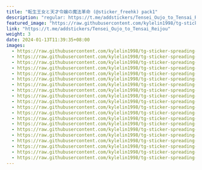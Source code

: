 ```yaml
---
title: "転生王女と天才令嬢の魔法革命 (@sticker_freehk) pack1"
description: "regular: https://t.me/addstickers/Tensei_Oujo_to_Tensai_Reijou"
featured_image: "https://raw.githubusercontent.com/kylelin1998/tg-sticker-spreading-worldwide-images/main/img/3bb1f816-9517-4a47-9268-8e8d4180375f.jpg"
link: "https://t.me/addstickers/Tensei_Oujo_to_Tensai_Reijou"
weight: 3
date: 2024-01-13T11:39:35+08:00
images:
  - https://raw.githubusercontent.com/kylelin1998/tg-sticker-spreading-worldwide-images/main/img/3bb1f816-9517-4a47-9268-8e8d4180375f.jpg
  - https://raw.githubusercontent.com/kylelin1998/tg-sticker-spreading-worldwide-images/main/img/00c4af05-07f0-41ee-bd6f-4cb4c4de82f3.jpg
  - https://raw.githubusercontent.com/kylelin1998/tg-sticker-spreading-worldwide-images/main/img/ba567eb0-4e86-4efd-9abd-2141edbe6b2b.jpg
  - https://raw.githubusercontent.com/kylelin1998/tg-sticker-spreading-worldwide-images/main/img/f4a5fa91-083b-47b3-b88b-89ceb9343862.jpg
  - https://raw.githubusercontent.com/kylelin1998/tg-sticker-spreading-worldwide-images/main/img/3c604de9-96b2-466c-9c03-2798fb6e8ad7.jpg
  - https://raw.githubusercontent.com/kylelin1998/tg-sticker-spreading-worldwide-images/main/img/26c49c75-4884-4795-988a-13e6aeb61299.jpg
  - https://raw.githubusercontent.com/kylelin1998/tg-sticker-spreading-worldwide-images/main/img/c677720e-5876-4690-afa5-ebc6d0fad723.jpg
  - https://raw.githubusercontent.com/kylelin1998/tg-sticker-spreading-worldwide-images/main/img/4ca54583-1236-4ea9-810d-90e4bba09fe6.jpg
  - https://raw.githubusercontent.com/kylelin1998/tg-sticker-spreading-worldwide-images/main/img/f164a316-0775-4ec3-b605-45c32832391a.jpg
  - https://raw.githubusercontent.com/kylelin1998/tg-sticker-spreading-worldwide-images/main/img/b3b094a7-a048-4ee9-8274-478fc6269eaf.jpg
  - https://raw.githubusercontent.com/kylelin1998/tg-sticker-spreading-worldwide-images/main/img/4c2b20ea-a55b-4f2c-9401-1c7acb7a3895.jpg
  - https://raw.githubusercontent.com/kylelin1998/tg-sticker-spreading-worldwide-images/main/img/0624439a-e2cd-4f2a-b18d-53c4019ada07.jpg
  - https://raw.githubusercontent.com/kylelin1998/tg-sticker-spreading-worldwide-images/main/img/ed51cb94-6dd5-4f89-895b-fc33c21d4586.jpg
  - https://raw.githubusercontent.com/kylelin1998/tg-sticker-spreading-worldwide-images/main/img/36081af9-b27a-4208-9f6c-2be356c19dcd.jpg
  - https://raw.githubusercontent.com/kylelin1998/tg-sticker-spreading-worldwide-images/main/img/253e48a9-e849-4547-8b88-a49f9c011ecf.jpg
  - https://raw.githubusercontent.com/kylelin1998/tg-sticker-spreading-worldwide-images/main/img/3b2c5dd5-2c88-4ddd-a7ba-5483f8c32c9b.jpg
  - https://raw.githubusercontent.com/kylelin1998/tg-sticker-spreading-worldwide-images/main/img/dacd120f-332e-4988-8b3a-865122df239e.jpg
  - https://raw.githubusercontent.com/kylelin1998/tg-sticker-spreading-worldwide-images/main/img/9b1013fd-f931-475d-99fc-29714975cd70.jpg
  - https://raw.githubusercontent.com/kylelin1998/tg-sticker-spreading-worldwide-images/main/img/55fbda10-2719-4382-830e-1eda78ef6960.jpg
  - https://raw.githubusercontent.com/kylelin1998/tg-sticker-spreading-worldwide-images/main/img/ae1f5053-535e-43f0-874f-77ad0ad33d5a.jpg
---
```

